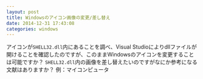 ```yaml
---
layout: post
title: Windowsのアイコン画像の変更/差し替え
date: 2014-12-31 17:43:08
categories: windows
---
```

<p>アイコンが<code>SHELL32.dll</code>内にあることを調べ、Visual Studioによりdllファイルが開けることを確認したのですが、このままWindowsのアイコンを変更することは可能ですか？
<code>SHELL32.dll</code>内の画像を差し替えたいのですがなにか参考になる文献はありますか？
例：マイコンピュータ</p>
